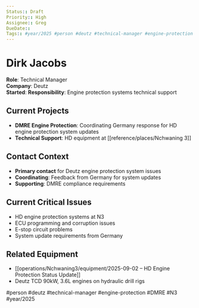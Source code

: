 ```yaml
---
Status:: Draft
Priority:: High
Assignee:: Greg
DueDate:: 
Tags:: #year/2025 #person #deutz #technical-manager #engine-protection #DMRE
---
```


# Dirk Jacobs

**Role**: Technical Manager  
**Company**: Deutz  
**Started**: 
**Responsibility**: Engine protection systems technical support

## Current Projects
- **DMRE Engine Protection**: Coordinating Germany response for HD engine protection system updates
- **Technical Support**: HD equipment at [[reference/places/Nchwaning 3]]

## Contact Context
- **Primary contact** for Deutz engine protection system issues
- **Coordinating**: Feedback from Germany for system updates
- **Supporting**: DMRE compliance requirements

## Current Critical Issues
- HD engine protection systems at N3
- ECU programming and corruption issues
- E-stop circuit problems
- System update requirements from Germany

## Related Equipment
- [[operations/Nchwaning3/equipment/2025-09-02 – HD Engine Protection Status Update]]
- Deutz TCD 90kW, 3.6L engines on hydraulic drill rigs

#person #deutz #technical-manager #engine-protection #DMRE #N3 #year/2025